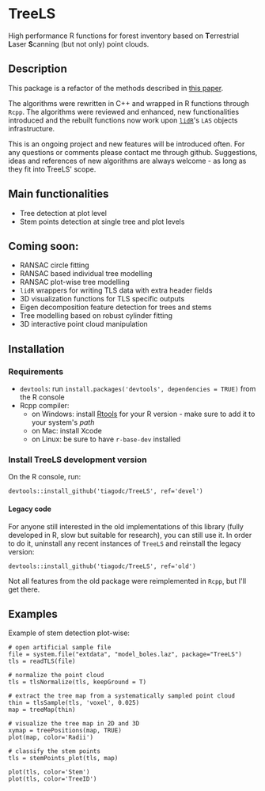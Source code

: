 # TreeLS

High performance R functions for forest inventory based on **T**errestrial **L**aser **S**canning (but not only) point clouds.

## Description

This package is a refactor of the methods described in [this paper](https://www.researchgate.net/publication/321434623_Performance_of_stem_denoising_and_stem_modelling_algorithms_on_single_tree_point_clouds_from_terrestrial_laser_scanning).

The algorithms were rewritten in C++ and wrapped in R functions through `Rcpp`. The algorithms were reviewed and enhanced, new functionalities introduced and the rebuilt functions now work upon [`lidR`](https://github.com/Jean-Romain/lidR/)'s `LAS` objects infrastructure.

This is an ongoing project and new features will be introduced often. For any questions or comments please contact me through github. Suggestions, ideas and references of new algorithms are always welcome - as long as they fit into TreeLS' scope.

## Main functionalities
- Tree detection at plot level
- Stem points detection at single tree and plot levels

## Coming soon:
- RANSAC circle fitting
- RANSAC based individual tree modelling
- RANSAC plot-wise tree modelling
- `lidR` wrappers for writing TLS data with extra header fields
- 3D visualization functions for TLS specific outputs
- Eigen decomposition feature detection for trees and stems
- Tree modelling based on robust cylinder fitting
- 3D interactive point cloud manipulation

## Installation

### Requirements
- `devtools`: run `install.packages('devtools', dependencies = TRUE)` from the R console
- Rcpp compiler:
    - on Windows: install [Rtools](https://cran.r-project.org/bin/windows/Rtools/) for your R version - make sure to add it to your system's *path*
    - on Mac: install Xcode
    - on Linux: be sure to have `r-base-dev` installed

### Install TreeLS development version

On the R console, run:
```
devtools::install_github('tiagodc/TreeLS', ref='devel')
```

#### Legacy code

For anyone still interested in the old implementations of this library (fully developed in R, slow but suitable for research), you can still use it. In order to do it, uninstall any recent instances of `TreeLS` and reinstall the legacy version:
```
devtools::install_github('tiagodc/TreeLS', ref='old')
```
Not all features from the old package were reimplemented in `Rcpp`, but I'll get there.

## Examples

Example of stem detection plot-wise:
```
# open artificial sample file
file = system.file("extdata", "model_boles.laz", package="TreeLS")
tls = readTLS(file)

# normalize the point cloud
tls = tlsNormalize(tls, keepGround = T)

# extract the tree map from a systematically sampled point cloud
thin = tlsSample(tls, 'voxel', 0.025)
map = treeMap(thin)

# visualize the tree map in 2D and 3D
xymap = treePositions(map, TRUE)
plot(map, color='Radii')

# classify the stem points
tls = stemPoints_plot(tls, map)

plot(tls, color='Stem')
plot(tls, color='TreeID')

```
